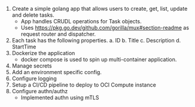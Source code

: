 1. Create a simple golang app that allows users to create, get, list, update and delete tasks.
     - App handles CRUDL operations for Task objects.
     - Uses https://pkg.go.dev/github.com/gorilla/mux#section-readme as request router and dispatcher.
3. Each task has the following properties.
     a. ID
     b. Title
     c. Description
     d. StartTime
3. Dockerize the application
     - docker compose is used to spin up multi-container application.
4. Manage secrets
7. Add an environment specific config.
8. Configure logging
9. Setup a CI/CD pipeline to deploy to OCI Compute instance
10. Configure authn/authz
     - Implemented authn using mTLS
